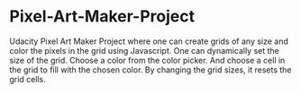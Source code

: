 # Pixel-Art-Maker-Project
Udacity Pixel Art Maker Project where one can create grids of any size and color the pixels in the grid using Javascript.
One can dynamically set the size of the grid.
Choose a color from the color picker.
And choose a cell in the grid to fill with the chosen color.
By changing the grid sizes, it resets the grid cells.
